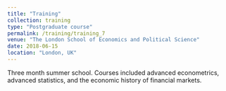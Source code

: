 ```yaml
---
title: "Training"
collection: training
type: "Postgraduate course"
permalink: /training/training_7
venue: "The London School of Economics and Political Science"
date: 2018-06-15
location: "London, UK"
---
```


Three month summer school. Courses included advanced econometrics, advanced statistics, and the economic history of financial markets. 
